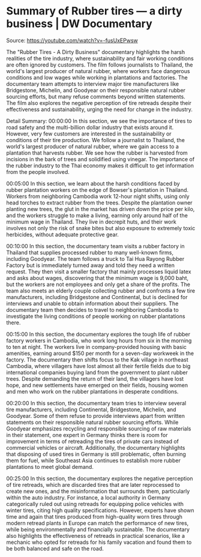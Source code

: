 # Summary of Rubber tires — a dirty business | DW Documentary

Source: https://youtube.com/watch?v=-fusUxEPwsw

The "Rubber Tires - A Dirty Business" documentary highlights the harsh realities of the tire industry, where sustainability and fair working conditions are often ignored by customers. The film follows journalists to Thailand, the world's largest producer of natural rubber, where workers face dangerous conditions and low wages while working in plantations and factories. The documentary team attempts to interview major tire manufacturers like Bridgestone, Michelin, and Goodyear on their responsible natural rubber sourcing efforts, but many refuse comments beyond written statements. The film also explores the negative perception of tire retreads despite their effectiveness and sustainability, urging the need for change in the industry.

Detail Summary: 
00:00:00
In this section, we see the importance of tires to road safety and the multi-billion dollar industry that exists around it. However, very few customers are interested in the sustainability or conditions of their tire production. We follow a journalist to Thailand, the world's largest producer of natural rubber, where we gain access to a plantation that harvests rubber. We see how the rubber is harvested from incisions in the bark of trees and solidified using vinegar. The importance of the rubber industry to the Thai economy makes it difficult to get information from the people involved.

00:05:00
In this section, we learn about the harsh conditions faced by rubber plantation workers on the edge of Bowser's plantation in Thailand. Workers from neighboring Cambodia work 12-hour night shifts, using only head torches to extract rubber from the trees. Despite the plantation owner planting new trees, the glut in the market has driven down the price per kilo, and the workers struggle to make a living, earning only around half of the minimum wage in Thailand. They live in decrepit huts, and their work involves not only the risk of snake bites but also exposure to extremely toxic herbicides, without adequate protective gear.

00:10:00
In this section, the documentary team visits a rubber factory in Thailand that supplies processed rubber to many well-known firms, including Goodyear. The team follows a truck to Tai Hua Rayong Rubber Factory but is immediately turned away and told they need a written request. They then visit a smaller factory that mainly processes liquid latex and asks about wages, discovering that the minimum wage is 9,000 baht, but the workers are not employees and only get a share of the profits. The team also meets an elderly couple collecting rubber and confronts a few tire manufacturers, including Bridgestone and Continental, but is declined for interviews and unable to obtain information about their suppliers. The documentary team then decides to travel to neighboring Cambodia to investigate the living conditions of people working on rubber plantations there.

00:15:00
In this section, the documentary explores the tough life of rubber factory workers in Cambodia, who work long hours from six in the morning to ten at night. The workers live in company-provided housing with basic amenities, earning around $150 per month for a seven-day workweek in the factory. The documentary then shifts focus to the Kak village in northeast Cambodia, where villagers have lost almost all their fertile fields due to big international companies buying land from the government to plant rubber trees. Despite demanding the return of their land, the villagers have lost hope, and new settlements have emerged on their fields, housing women and men who work on the rubber plantations in desperate conditions.

00:20:00
In this section, the documentary team tries to interview several tire manufacturers, including Continental, Bridgestone, Michelin, and Goodyear. Some of them refuse to provide interviews apart from written statements on their responsible natural rubber sourcing efforts. While Goodyear emphasizes recycling and responsible sourcing of raw materials in their statement, one expert in Germany thinks there is room for improvement in terms of retreading the tires of private cars instead of commercial vehicles or aircraft. Additionally, the documentary highlights that disposing of used tires in Germany is still problematic, often burning them for fuel, while Southeast Asia continues to establish more rubber plantations to meet global demand.

00:25:00
In this section, the documentary explores the negative perception of tire retreads, which are discarded tires that are later reprocessed to create new ones, and the misinformation that surrounds them, particularly within the auto industry. For instance, a local authority in Germany categorically ruled out using retreads for equipping police vehicles with winter tires, citing high quality specifications. However, experts have shown time and again that tires produced from high-quality worn tires through modern retread plants in Europe can match the performance of new tires, while being environmentally and financially sustainable. The documentary also highlights the effectiveness of retreads in practical scenarios, like a mechanic who opted for retreads for his family vacation and found them to be both balanced and safe on the road.

